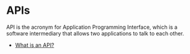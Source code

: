 # APIs

API is the acronym for Application Programming Interface, which is a software intermediary that allows two applications to talk to each other.

- [What is an API?](https://aws.amazon.com/what-is/api/)
